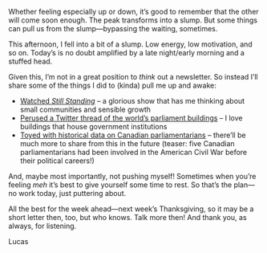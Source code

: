 Whether feeling especially up or down, it’s good to remember that the other will come soon enough. The peak transforms into a slump. But some things can pull us from the slump—bypassing the waiting, sometimes.

This afternoon, I fell into a bit of a slump. Low energy, low motivation, and so on. Today’s is no doubt amplified by a late night/early morning and a stuffed head.

Given this, I’m not in a great position to _think_ out a newsletter. So instead I’ll share some of the things I did to (kinda) pull me up and awake:

- [Watched _Still Standing_](https://gem.cbc.ca/season/still-standing/season-5/8ce2c191-cd01-4520-af15-1b48e8c79b39) – a glorious show that has me thinking about small communities and sensible growth
- [Perused a Twitter thread of the world’s parliament buildings](https://twitter.com/AFaulds/status/1178695820998320128) – I love buildings that house government institutions
- [Toyed with historical data on Canadian parliamentarians](https://github.com/lchski/parliamentarians-analysis) – there’ll be much more to share from this in the future (teaser: five Canadian parliamentarians had been involved in the American Civil War before their political careers!)

And, maybe most importantly, not pushing myself! Sometimes when you’re feeling _meh_ it’s best to give yourself some time to rest. So that’s the plan—no work today, just puttering about.

All the best for the week ahead—next week’s Thanksgiving, so it may be a short letter then, too, but who knows. Talk more then! And thank you, as always, for listening.

Lucas
